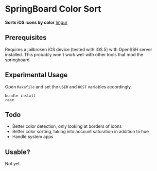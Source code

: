 # SpringBoard Color Sort
__Sorts iOS icons by color__
[Imgur](http://i.imgur.com/9gM5I.png)

## Prerequisites
Requires a jailbroken iOS device (tested with iOS 5) with OpenSSH server installed.
This probably won't work well with other tools that mod the springboard.

## Experimental Usage
Open `Rakefile` and set the `USER` and `HOST` variables accordingly.

    bundle install
    rake
  
## Todo
* Better color detection, only looking at borders of icons
* Better color sorting, taking into account saturation in addition to hue
* Handle system apps

## Usable?
Not yet.